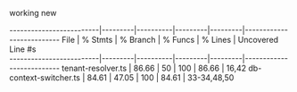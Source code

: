 working new

-------------------------|---------|----------|---------|---------|--------------------------
File                     | % Stmts | % Branch | % Funcs | % Lines | Uncovered Line #s        
-------------------------|---------|----------|---------|---------|--------------------------
tenant-resolver.ts     |   86.66 |       50 |     100 |   86.66 | 16,42
db-context-switcher.ts |   84.61 |    47.05 |     100 |   84.61 | 33-34,48,50   